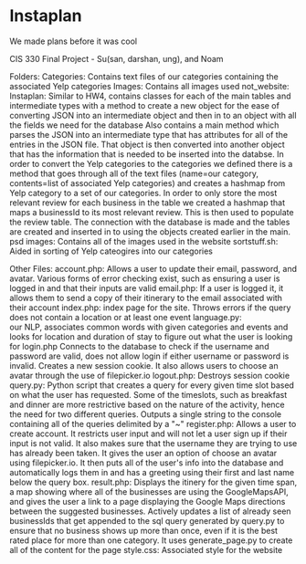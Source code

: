 Instaplan
=========
We made plans before it was cool


CIS 330 Final Project - Su(san, darshan, ung), and Noam

Folders:
  Categories:
    Contains text files of our categories containing the associated Yelp categories
  Images:
    Contains all images used
  not_website:
    Instaplan:
        Similar to HW4, contains classes for each of the main tables and intermediate types with a 
        method to create a new object for the ease of converting JSON into an intermediate object and then
        in to an object with all the fields we need for the database
        Also contains a main method which parses the JSON into an intermediate type that has attributes for
        all of the entries in the JSON file. That object is then converted into another object that has the information
        that is needed to be inserted into the databse. In order to convert the Yelp categories to the 
        categories we defined there is a method that goes through all of the text files (name=our category, 
        contents=list of associated Yelp categories) and creates a hashmap from Yelp category to a set of
        our categories. In order to only store the most relevant review for each business in the table we
        created a hashmap that maps a businessId to its most relevant review. This is then used to populate the review table.
        The connection with the database is made and the tables are created and inserted in to using the objects created earlier in the main.
    psd images:
        Contains all of the images used in the website
    sortstuff.sh:
        Aided in sorting of Yelp cateogires into our categories

Other Files:
  account.php:
    Allows a user to update their email, password, and avatar. Various forms of error checking exist, such as ensuring a user
    is logged in and that their inputs are valid
  email.php:
    If a user is logged it, it allows them to send a copy of their itinerary to the email associated with their account
  index.php: 
    index page for the site. Throws errors if the query does not contain a location or at least one event
  language.py:  
    our NLP, associates common words with given categories and events and looks for location and duration 
    of stay to figure out what the user is looking for
  login.php
    Connects to the database to check if the username and password are valid, does not allow login if either
    username or password is invalid. Creates a new session cookie.
    It also allows users to choose an avatar through the use of filepicker.io
  logout.php:
    Destroys session cookie
  query.py:
    Python script that creates a query for every given time slot based on what the user has requested. Some of the timeslots,
    such as breakfast and dinner are more restrictive based on the nature of the activity, hence the need for two different
    queries. Outputs a single string to the console containing all of the queries delimited by a "~"
  register.php:
    Allows a user to create account. It restricts user input and will not let a user sign up if their input is not
    valid. It also makes sure that the username they are trying to use has already been taken. It gives the user an
    option of choose an avatar using filepicker.io. It then puts all of  the user's info into the database and
    automatically logs them in and has a greeting using their first and last
    name below the query box.
  result.php:
    Displays the itinery for the given time span, a map showing where all of the businesses are using the GoogleMapsAPI,
    and gives the user a link to a page displaying the Google Maps directions between the suggested businesses. Actively 
    updates a list of already seen businessIds that get appended to the sql query generated by query.py to ensure that no
    business shows up more than once, even if it is the best rated place for more than one category. It uses 
    generate_page.py to create all of the content for the page
  style.css:
    Associated style for the website
  
  
